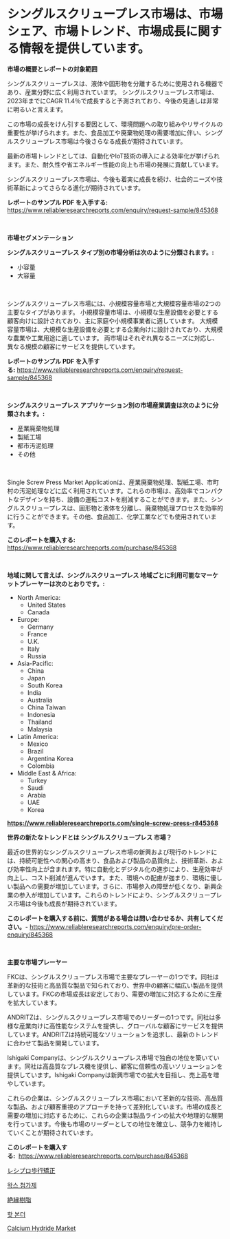 <p><h1>シングルスクリュープレス市場は、市場シェア、市場トレンド、市場成長に関する情報を提供しています。</h1></p><p><strong>市場の概要とレポートの対象範囲</strong></p>
<p><p>シングルスクリュープレスは、液体や固形物を分離するために使用される機器であり、産業分野に広く利用されています。 シングルスクリュープレス市場は、2023年までにCAGR 11.4％で成長すると予測されており、今後の見通しは非常に明るいと言えます。</p><p>この市場の成長をけん引する要因として、環境問題への取り組みやリサイクルの重要性が挙げられます。また、食品加工や廃棄物処理の需要増加に伴い、シングルスクリュープレス市場は今後さらなる成長が期待されています。</p><p>最新の市場トレンドとしては、自動化やIoT技術の導入による効率化が挙げられます。また、耐久性や省エネルギー性能の向上も市場の発展に貢献しています。</p><p>シングルスクリュープレス市場は、今後も着実に成長を続け、社会的ニーズや技術革新によってさらなる進化が期待されています。</p></p>
<p><strong>レポートのサンプル PDF を入手する:</strong> <a href="https://www.reliableresearchreports.com/enquiry/request-sample/845368">https://www.reliableresearchreports.com/enquiry/request-sample/845368</a></p>
<p>&nbsp;</p>
<p><strong>市場セグメンテーション</strong></p>
<p><strong>シングルスクリュープレス タイプ別の市場分析は次のように分類されます。:</strong></p>
<p><ul><li>小容量</li><li>大容量</li></ul></p>
<p>&nbsp;</p>
<p><p>シングルスクリュープレス市場には、小規模容量市場と大規模容量市場の2つの主要なタイプがあります。 小規模容量市場は、小規模な生産設備を必要とする顧客向けに設計されており、主に家庭や小規模事業者に適しています。 大規模容量市場は、大規模な生産設備を必要とする企業向けに設計されており、大規模な農業や工業用途に適しています。 両市場はそれぞれ異なるニーズに対応し、異なる規模の顧客にサービスを提供しています。</p></p>
<p><strong>レポートのサンプル PDF を入手する:</strong>&nbsp;<a href="https://www.reliableresearchreports.com/enquiry/request-sample/845368">https://www.reliableresearchreports.com/enquiry/request-sample/845368</a></p>
<p>&nbsp;</p>
<p><strong> シングルスクリュープレス アプリケーション別の市場産業調査は次のように分類されます。:</strong></p>
<p><ul><li>産業廃棄物処理</li><li>製紙工場</li><li>都市汚泥処理</li><li>その他</li></ul></p>
<p>&nbsp;</p>
<p><p>Single Screw Press Market Applicationは、産業廃棄物処理、製紙工場、市町村の汚泥処理などに広く利用されています。これらの市場は、高効率でコンパクトなデザインを持ち、設備の運転コストを削減することができます。また、シングルスクリュープレスは、固形物と液体を分離し、廃棄物処理プロセスを効率的に行うことができます。その他、食品加工、化学工業などでも使用されています。</p></p>
<p><strong>このレポートを購入する:</strong>&nbsp; <a href="https://www.reliableresearchreports.com/purchase/845368">https://www.reliableresearchreports.com/purchase/845368</a></p>
<p>&nbsp;</p>
<p><strong>地域に関して言えば、シングルスクリュープレス 地域ごとに利用可能なマーケットプレーヤーは次のとおりです。:</strong></p>
<p><ul>
    <li>
        North America:
        <ul>
            <li>United States</li>
            <li>Canada</li>
        </ul>
    </li>
    <li>
        Europe:
        <ul>
            <li>Germany</li>
            <li>France</li>
            <li>U.K.</li>
            <li>Italy</li>
            <li>Russia</li>
        </ul>
    </li>
    <li>
        Asia-Pacific:
        <ul>
            <li>China</li>
            <li>Japan</li>
            <li>South Korea</li>
            <li>India</li>
            <li>Australia</li>
            <li>China Taiwan</li>
            <li>Indonesia</li>
            <li>Thailand</li>
            <li>Malaysia</li>
        </ul>
    </li>
    <li>
        Latin America:
        <ul>
            <li>Mexico</li>
            <li>Brazil</li>
            <li>Argentina Korea</li>
            <li>Colombia</li>
        </ul>
    </li>
    <li>
        Middle East & Africa:
        <ul>
            <li>Turkey</li>
            <li>Saudi</li>
            <li>Arabia</li>
            <li>UAE</li>
            <li>Korea</li>
        </ul>
    </li>
    </ul></p>
<p><strong><a href="https://www.reliableresearchreports.com/single-screw-press-r845368">https://www.reliableresearchreports.com/single-screw-press-r845368</a></strong>&nbsp;</p>
<p><strong>世界の新たなトレンドとは シングルスクリュープレス 市場？</strong></p>
<p><p>最近の世界的なシングルスクリュープレス市場の新興および現行のトレンドには、持続可能性への関心の高まり、食品および製品の品質向上、技術革新、および効率性向上が含まれます。特に自動化とデジタル化の進歩により、生産効率が向上し、コスト削減が進んでいます。また、環境への配慮が強まり、環境に優しい製品への需要が増加しています。さらに、市場参入の障壁が低くなり、新興企業の参入が増加しています。これらのトレンドにより、シングルスクリュープレス市場は今後も成長が期待されています。</p></p>
<p><strong>このレポートを購入する前に、質問がある場合は問い合わせるか、共有してください。</strong>- <a href="https://www.reliableresearchreports.com/enquiry/pre-order-enquiry/845368">https://www.reliableresearchreports.com/enquiry/pre-order-enquiry/845368</a></p>
<p>&nbsp;</p>
<p><strong>主要な市場プレーヤー</strong></p>
<p><p>FKCは、シングルスクリュープレス市場で主要なプレーヤーの1つです。同社は革新的な技術と高品質な製品で知られており、世界中の顧客に幅広い製品を提供しています。FKCの市場成長は安定しており、需要の増加に対応するために生産を拡大しています。</p><p>ANDRITZは、シングルスクリュープレス市場でのリーダーの1つです。同社は多様な産業向けに高性能なシステムを提供し、グローバルな顧客にサービスを提供しています。ANDRITZは持続可能なソリューションを追求し、最新のトレンドに合わせて製品を開発しています。</p><p>Ishigaki Companyは、シングルスクリュープレス市場で独自の地位を築いています。同社は高品質なプレス機を提供し、顧客に信頼性の高いソリューションを提供しています。Ishigaki Companyは新興市場での拡大を目指し、売上高を増やしています。</p><p>これらの企業は、シングルスクリュープレス市場において革新的な技術、高品質な製品、および顧客重視のアプローチを持って差別化しています。市場の成長と需要の増加に対応するために、これらの企業は製品ラインの拡大や地理的な展開を行っています。今後も市場のリーダーとしての地位を確立し、競争力を維持していくことが期待されています。</p></p>
<p><strong>このレポートを購入する:</strong>&nbsp;&nbsp;<a href="https://www.reliableresearchreports.com/purchase/845368">https://www.reliableresearchreports.com/purchase/845368</a></p>
<p><p><a href="https://medium.com/@brendancole1992/%E5%BE%80%E5%BE%A9%E6%AD%A9%E8%A1%8C%E8%A3%85%E7%BD%AE%E3%81%AE%E5%B8%82%E5%A0%B4%E3%82%B7%E3%82%A7%E3%82%A2%E3%81%AE%E9%80%B2%E5%8C%96%E3%81%A8%E5%B8%82%E5%A0%B4%E6%88%90%E9%95%B7%E3%83%88%E3%83%AC%E3%83%B3%E3%83%89-2024%E5%B9%B4-2031%E5%B9%B4-deab5b94c375">レシプロ歩行矯正</a></p><p><a href="https://medium.com/@llanajer/%EC%99%81%EC%8A%A4-%EC%B2%A8%EA%B0%80%EC%A0%9C-%EC%8B%9C%EC%9E%A5-%EC%9D%B8%EC%82%AC%EC%9D%B4%ED%8A%B8-%EC%8B%9C%EC%9E%A5-%EB%8F%99%ED%96%A5-%EC%84%B1%EC%9E%A5-2024%EB%85%84%EB%B6%80%ED%84%B0-2031%EB%85%84%EA%B9%8C%EC%A7%80-%EC%98%88%EC%B8%A1%EB%90%9C-%EA%B2%83-6a29686cd343">왁스 첨가제</a></p><p><a href="https://medium.com/@leonardgreene1/%E6%96%AD%E7%86%B1%E6%A8%B9%E8%84%82%E5%B8%82%E5%A0%B4%E3%81%AE%E8%A6%8F%E6%A8%A1%E3%81%A8%E5%B8%82%E5%A0%B4%E5%8B%95%E5%90%91-%E5%AE%8C%E5%85%A8%E3%81%AA%E7%94%A3%E6%A5%AD%E6%A6%82%E8%A6%81-2024%E5%B9%B4%E3%81%8B%E3%82%892031%E5%B9%B4%E3%81%BE%E3%81%A7-45c44455f367">絶縁樹脂</a></p><p><a href="https://medium.com/@prestoniegand56562023/%ED%95%AB-%EB%B3%B8%EB%8D%94-%EC%8B%9C%EC%9E%A5-%EB%B6%84%EC%84%9D-%EA%B7%B8%EC%9D%98-cagr-%EC%8B%9C%EC%9E%A5-%EC%84%B8%EB%B6%84%ED%99%94-%EB%B0%8F-%EA%B8%80%EB%A1%9C%EB%B2%8C-%EC%82%B0%EC%97%85-%EA%B0%9C%EC%9A%94-ffaab730282e">핫 본더</a></p><p><a href="https://extreme-scabiosa-c81.notion.site/Calcium-Hydride-Market-Research-Report-Unlocks-Analysis-on-the-Market-Financial-Status-Market-Size--5bb20647af194771a9567074ced38207">Calcium Hydride Market</a></p></p>
